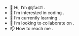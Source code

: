 - 👋 Hi, I’m @jfast1 .
- 👀 I’m interested in coding .
- 🌱 I’m currently learning .
- 💞️ I’m looking to collaborate on .
- 📫 How to reach me .

<!---
jfast1/jfast1 is a ✨ special ✨ repository because its `README.md` (this file) appears on your GitHub profile.
You can click the Preview link to take a look at your changes.
--->
